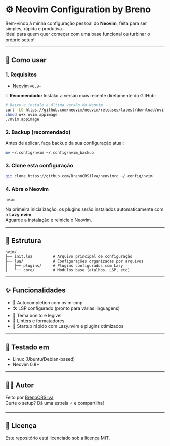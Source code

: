 # ⚙️ Neovim Configuration by Breno

Bem-vindo à minha configuração pessoal do **Neovim**, feita para ser simples, rápida e produtiva.  
Ideal para quem quer começar com uma base funcional ou turbinar o próprio setup!

---

## 🚀 Como usar

### 1. Requisitos

- [Neovim](https://neovim.io/) `v0.8+`

💡 **Recomendado:** Instalar a versão mais recente diretamente do GitHub:

```bash
# Baixe e instale a última versão do Neovim
curl -LO https://github.com/neovim/neovim/releases/latest/download/nvim.appimage
chmod u+x nvim.appimage
./nvim.appimage
```

### 2. Backup (recomendado)

Antes de aplicar, faça backup da sua configuração atual:

```bash
mv ~/.config/nvim ~/.config/nvim_backup
```

### 3. Clone esta configuração

```bash
git clone https://github.com/BrenoCRSilva/neovimrc ~/.config/nvim
```

### 4. Abra o Neovim

```bash
nvim
```

Na primeira inicialização, os plugins serão instalados automaticamente com o **Lazy.nvim**.  
Aguarde a instalação e reinicie o Neovim.

---

## 🧩 Estrutura

```
nvim/
├── init.lua         # Arquivo principal de configuração
├── lua/             # Configurações organizadas por arquivos
│   ├── plugins/     # Plugins configurados com Lazy
│   └── core/        # Módulos base (atalhos, LSP, etc)
```

---

## ✨ Funcionalidades

- 🧠 Autocompletion com nvim-cmp
- 🛠️ LSP configurado (pronto para várias linguagens)
- 🌈 Tema bonito e legível
- 🧹 Linters e formatadores
- 🚀 Startup rápido com Lazy.nvim e plugins otimizados

---

## 🧪 Testado em

- Linux (Ubuntu/Debian-based)
- Neovim 0.8+

---

## 👨‍💻 Autor

Feito por [BrenoCRSilva](https://github.com/BrenoCRSilva)  
Curte o setup? Dá uma estrela ⭐ e compartilha!

---

## 📘 Licença

Este repositório está licenciado sob a licença MIT.
